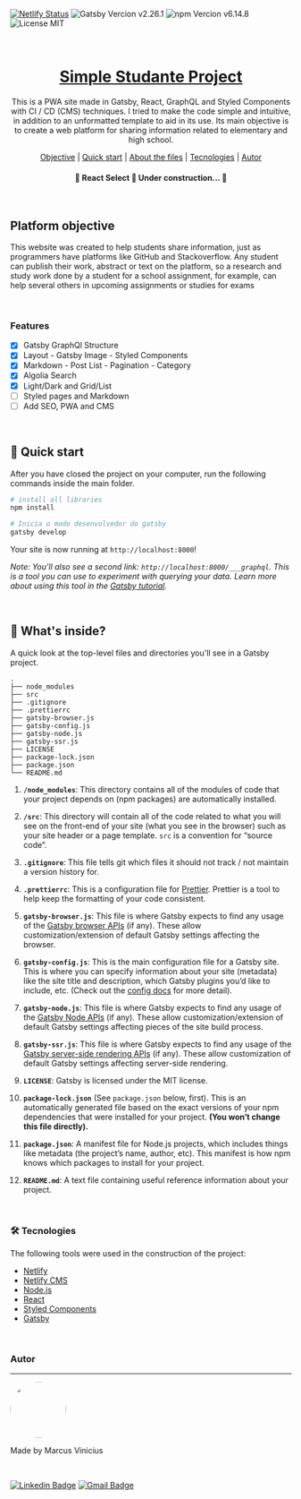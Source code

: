 
[![Netlify Status](https://api.netlify.com/api/v1/badges/04f469a2-7a07-4b26-96a9-cd5e22dc9297/deploy-status)](https://app.netlify.com/sites/simple-studant/deploys)
![Gatsby Vercion v2.26.1](https://img.shields.io/badge/gatsby-2.26.1-blue)
![npm Vercion v6.14.8](https://img.shields.io/badge/npm-6.14.8-blue)
![License MIT](https://img.shields.io/badge/license-MIT-blue)

<br />

<h1 align="center">	
	<a href="https://simple-studant.netlify.app/" >
		Simple Studante Project
	</a>	
</h1>
<p align="center">This is a PWA site made in Gatsby, React, GraphQL and Styled Components with CI / CD (CMS) techniques. I tried to make the code simple and intuitive, in addition to an unformatted template to aid in its use. Its main objective is to create a web platform for sharing information related to elementary and high school.</p>

<p align="center">
 <a href="#objective">Objective</a> |
 <a href="#start">Quick start</a> |
 <a href="#about">About the files</a> |
 <a href="#tech">Tecnologies</a> |
 <a href="#autor">Autor</a>
</p>

<h4 align="center"> 
	🚧  React Select 🚀 Under construction...  🚧
</h4>

<br />

<div id="objective" />

## Platform objective
This website was created to help students share information, just as programmers have platforms like GitHub and Stackoverflow. Any student can publish their work, abstract or text on the platform, so a research and study work done by a student for a school assignment, for example, can help several others in upcoming assignments or studies for exams

<br />


### Features
- [x] Gatsby GraphQl Structure
- [x] Layout - Gatsby Image - Styled Components
- [x] Markdown - Post List - Pagination - Category
- [x] Algolia Search
- [x] Light/Dark and Grid/List
- [ ] Styled pages and Markdown
- [ ] Add SEO, PWA and CMS

<br />

<div id="start" />

## 🚀 Quick start

After you have closed the project on your computer, run the following commands inside the main folder.

```sh
# install all libraries
npm install

# Inicia o modo desenvolvedor do gatsby
gatsby develop
```

Your site is now running at `http://localhost:8000`!

_Note: You'll also see a second link: _`http://localhost:8000/___graphql`_. This is a tool you can use to experiment with querying your data. Learn more about using this tool in the [Gatsby tutorial](https://www.gatsbyjs.org/tutorial/part-five/#introducing-graphiql)._

<br />

<div id="about">

## 🧐 What's inside?

A quick look at the top-level files and directories you'll see in a Gatsby project.

    .
    ├── node_modules
    ├── src
    ├── .gitignore
    ├── .prettierrc
    ├── gatsby-browser.js
    ├── gatsby-config.js
    ├── gatsby-node.js
    ├── gatsby-ssr.js
    ├── LICENSE
    ├── package-lock.json
    ├── package.json
    └── README.md

1.  **`/node_modules`**: This directory contains all of the modules of code that your project depends on (npm packages) are automatically installed.

2.  **`/src`**: This directory will contain all of the code related to what you will see on the front-end of your site (what you see in the browser) such as your site header or a page template. `src` is a convention for “source code”.

3.  **`.gitignore`**: This file tells git which files it should not track / not maintain a version history for.

4.  **`.prettierrc`**: This is a configuration file for [Prettier](https://prettier.io/). Prettier is a tool to help keep the formatting of your code consistent.

5.  **`gatsby-browser.js`**: This file is where Gatsby expects to find any usage of the [Gatsby browser APIs](https://www.gatsbyjs.org/docs/browser-apis/) (if any). These allow customization/extension of default Gatsby settings affecting the browser.

6.  **`gatsby-config.js`**: This is the main configuration file for a Gatsby site. This is where you can specify information about your site (metadata) like the site title and description, which Gatsby plugins you’d like to include, etc. (Check out the [config docs](https://www.gatsbyjs.org/docs/gatsby-config/) for more detail).

7.  **`gatsby-node.js`**: This file is where Gatsby expects to find any usage of the [Gatsby Node APIs](https://www.gatsbyjs.org/docs/node-apis/) (if any). These allow customization/extension of default Gatsby settings affecting pieces of the site build process.

8.  **`gatsby-ssr.js`**: This file is where Gatsby expects to find any usage of the [Gatsby server-side rendering APIs](https://www.gatsbyjs.org/docs/ssr-apis/) (if any). These allow customization of default Gatsby settings affecting server-side rendering.

9.  **`LICENSE`**: Gatsby is licensed under the MIT license.

10. **`package-lock.json`** (See `package.json` below, first). This is an automatically generated file based on the exact versions of your npm dependencies that were installed for your project. **(You won’t change this file directly).**

11. **`package.json`**: A manifest file for Node.js projects, which includes things like metadata (the project’s name, author, etc). This manifest is how npm knows which packages to install for your project.

12. **`README.md`**: A text file containing useful reference information about your project.

<br />

<div id="tech" />

### 🛠 Tecnologies

The following tools were used in the construction of the project:

- [Netlify](https://app.netlify.com)
- [Netlify CMS](https://www.netlifycms.org/)
- [Node.js](https://nodejs.org/en/)
- [React](https://pt-br.reactjs.org/)
- [Styled Components](https://styled-components.com/)
- [Gatsby](https://www.gatsbyjs.com/)

<br />

### Autor
---

<img style="border-radius: 50%;" src="https://media-exp1.licdn.com/dms/image/C4D03AQG1Rmve0U9s2Q/profile-displayphoto-shrink_200_200/0/1606174896348?e=1614211200&v=beta&t=ogBH5IaEepMzzvj9CSJMK6pFQ9qAlS5H5TEwJMdySNU" width="100px;" alt=""/>

Made by Marcus Vinicius

<br />

[![Linkedin Badge](https://img.shields.io/badge/-Marcus-blue?style=flat-square&logo=Linkedin&logoColor=white&link=https://www.linkedin.com/in/marcus-vinicius-almeida-pires-b194691b6/)](https://www.linkedin.com/in/marcus-vinicius-almeida-pires-b194691b6/) 
[![Gmail Badge](https://img.shields.io/badge/-marcus.vinicius.mvap@gmail.com-c14438?style=flat-square&logo=Gmail&logoColor=white&link=mailto:marcus.vinicius.mvap@gmail.com)](mailto:tgmarinho@gmail.com)
